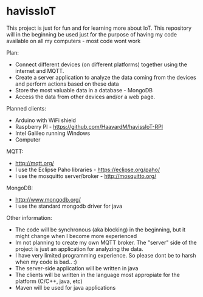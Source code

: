 # havissIoT

This project is just for fun and for learning more about IoT. 
This repository will in the beginning be used just for the purpose of having my code available on all my computers - most code wont work

Plan:
- Connect different devices (on different platforms) together using the internet and MQTT.
- Create a server application to analyze the data coming from the devices and perform actions based on these data
- Store the most valuable data in a database - MongoDB
- Access the data from other devices and/or a web page.

Planned clients:
- Arduino with WiFi shield
- Raspberry PI - https://github.com/HaavardM/havissIoT-RPI
- Intel Galileo running Windows
- Computer

MQTT:
- http://mqtt.org/
- I use the Eclipse Paho libraries - https://eclipse.org/paho/
- I use the mosquitto server/broker - http://mosquitto.org/

MongoDB:
- http://www.mongodb.org/
- I use the standard mongodb driver for java

Other information:
- The code will be synchronous (aka blocking) in the beginning, but it might change when I become more experienced
- Im not planning to create my own MQTT broker. The "server" side of the project is just an application for analyzing the data. 
- I have very limited programming experience. So please dont be to harsh when my code is bad.. :)
- The server-side application will be written in java
- The clients will be written in the language most appropiate for the platform (C/C++, java, etc)
- Maven will be used for java applications



